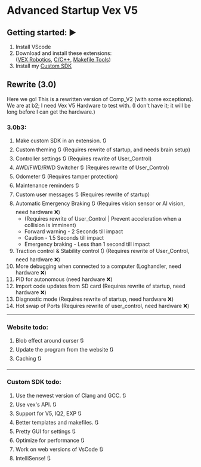 # Advanced Startup Vex V5

## Getting started: ▶️
1. Install VScode
2. Download and install these extensions:  
([VEX Robotics](https://marketplace.visualstudio.com/items?itemName=VEXRobotics.vexcode), [C/C++](https://marketplace.visualstudio.com/items?itemName=ms-vscode.cpptools), [Makefile Tools](https://marketplace.visualstudio.com/items?itemName=ms-vscode.makefile-tools))  
3. Install my [Custom SDK](https://github.com/RanchoDVT/Vex-SDK)


## Rewrite (3.0)
Here we go! This is a rewritten version of Comp_V2 (with some exceptions).  
We are at b2; I need Vex V5 Hardware to test with. (I don't have it; it will be long before I can get the hardware.)

### 3.0b3:
1. Make custom SDK in an extension. 🔃
2. Custom theming 🔃 (Requires rewrite of startup, and needs brain setup)
3. Controller settings 🔃 (Requires rewrite of User_Control)
4. AWD/FWD/RWD Switcher 🔃 (Requires rewrite of User_Control)
5. Odometer 🔃 (Requires tamper protection)
6. Maintenance reminders 🔃
7. Custom user messages 🔃 (Requires rewrite of startup)
8. Automatic Emergency Braking 🔃 (Requires vision sensor or AI vision, need hardware ❌)
   - (Requires rewrite of User_Control | Prevent acceleration when a collision is imminent)
   - Forward warning - 2 Seconds till impact
   - Caution - 1.5 Seconds till impact
   - Emergency braking - Less than 1 second till impact
9. Traction control & Stability control 🔃 (Requires rewrite of User_Control, need hardware ❌)
10. More debugging when connected to a computer (Loghandler, need hardware ❌) 
11. PID for autonomous (need hardware ❌)
12. Import code updates from SD card (Requires rewrite of startup, need hardware ❌) 
13. Diagnostic mode (Requires rewrite of startup, need hardware ❌) 
14. Hot swap of Ports (Requires rewrite of user_control, need hardware ❌) 

---

### Website todo:
1. Blob effect around curser 🔃
2. Update the program from the website 🔃
3. Caching 🔃

---

### Custom SDK todo:
1. Use the newest version of Clang and GCC. 🔃
2. Use vex's API. 🔃
3. Support for V5, IQ2, EXP 🔃
4. Better templates and makefiles. 🔃
5. Pretty GUI for settings 🔃
6. Optimize for performance 🔃
7. Work on web versions of VsCode 🔃
8. IntelliSense! 🔃



